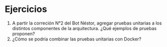  # Ejercicios

1. A partir la correción N°2 del Bot Néstor, agregar pruebas unitarias a los distintos componentes de la arquitectura. ¿Qué ejemplos de pruebas  proponen?
2. ¿Cómo se podría combinar las pruebas unitarias con Docker?